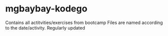 # mgbaybay-kodego
Contains all actitvities/exercises from bootcamp
Files are named according to the date/activity.
Regularly updated
